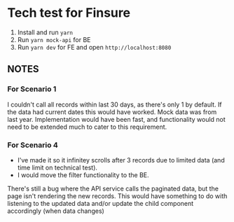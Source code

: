 # Tech test for Finsure

1. Install and run `yarn`
2. Run `yarn mock-api` for BE
3. Run `yarn dev` for FE and open `http://localhost:8080`

## NOTES

### For Scenario 1
I couldn't call all records within last 30 days, as there's only 1 by default. If the data had current dates this would have worked. Mock data was from last year. Implementation would have been fast, and functionality would not need to be extended much to cater to this requirement. 

###  For Scenario 4
 - I've made it so it infinitey scrolls after 3 records due to limited data (and time limit on technical test).
 - I would move the filter functionality to the BE. 
 
 There's still a bug where the API service calls the paginated data, but the 
 page isn't rendering the new records. 
 This would have something to do with listening to the updated data and/or
 update the child component accordingly (when data changes)